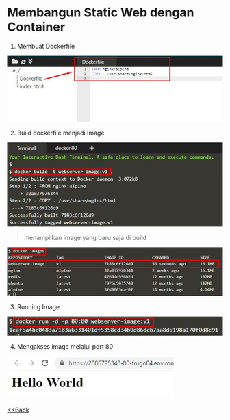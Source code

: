 # Membangun Static Web dengan Container

1. Membuat Dockerfile

![](images/2.1.jpg)

2. Build dockerfile menjadi Image

![](images/2.2.jpg)
>menampilkan image yang baru saja di build

![](images/2.3.jpg)

3. Running Image

![](images/2.4.jpg)

4. Mengakses image melalui port 80

![](images/2.5.jpg)

[<<Back](README.md)